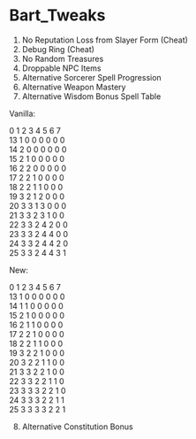 # Bart_Tweaks
1. No Reputation Loss from Slayer Form (Cheat)
2. Debug Ring (Cheat)
3. No Random Treasures
4. Droppable NPC Items
5. Alternative Sorcerer Spell Progression
6. Alternative Weapon Mastery
7. Alternative Wisdom Bonus Spell Table

Vanilla:

0          1          2          3          4          5          6          7          
13         1          0          0          0          0          0          0          
14         2          0          0          0          0          0          0          
15         2          1          0          0          0          0          0          
16         2          2          0          0          0          0          0          
17         2          2          1          0          0          0          0          
18         2          2          1          1          0          0          0          
19         3          2          1          2          0          0          0          
20         3          3          1          3          0          0          0          
21         3          3          2          3          1          0          0          
22         3          3          2          4          2          0          0          
23         3          3          2          4          4          0          0          
24         3          3          2          4          4          2          0          
25         3          3          2          4          4          3          1          

New:

0          1          2          3          4          5          6          7          
13         1          0          0          0          0          0          0          
14         1          1          0          0          0          0          0          
15         2          1          0          0          0          0          0          
16         2          1          1          0          0          0          0          
17         2          2          1          0          0          0          0          
18         2          2          1          1          0          0          0          
19         3          2          2          1          0          0          0          
20         3          2          2          1          1          0          0          
21         3          3          2          2          1          0          0          
22         3          3          2          2          1          1          0          
23         3          3          3          2          2          1          0          
24         3          3          3          2          2          1          1          
25         3          3          3          3          2          2          1          

8. Alternative Constitution Bonus
